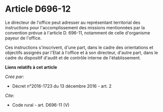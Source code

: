 # Article D696-12

Le directeur de l'office peut adresser au représentant territorial des instructions pour l'accomplissement des missions
mentionnées par la convention prévue à l'article D. 696-11, notamment de celle d'organisme payeur de l'office. 

Ces instructions s'inscrivent, d'une part, dans le cadre des orientations et objectifs assignés par l'Etat à l'office et à
son directeur, d'autre part, dans le cadre du dispositif d'audit et de contrôle interne de l'établissement.

**Liens relatifs à cet article**

_Créé par_:

  - Décret n°2016-1723 du 13 décembre 2016 - art. 2

_Cite_:

  - Code rural - art. D696-11 (V)
